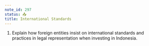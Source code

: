 ```yaml
---
note_id: 297
status: 📤
title: International Standards
---
```


1. Explain how foreign entities insist on international standards and practices in legal representation when investing in Indonesia.